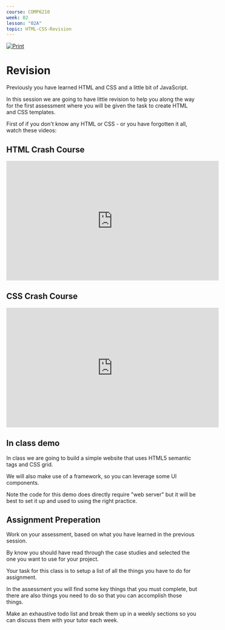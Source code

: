 ```yaml
---
course: COMP6210
week: 02
lesson: "02A"
topic: HTML-CSS-Revision
---
```


[![Print](https://img.shields.io/badge/DOWNLOAD_PDF-CLICK_HERE-green.svg)](https://github.com/ToiOhomaiBCS/COMP6210-Course-Material/raw/master/week02/session02/readme.pdf)

# Revision

Previously you have learned HTML and CSS and a little bit of JavaScript.

In this session we are going to have little revision to help you along the way for the first assessment where you will be given the task to create HTML and CSS templates.

First of if you don't know any HTML or CSS - or you have forgotten it all, watch these videos:

## HTML Crash Course

<iframe width="560" height="315" src="https://www.youtube.com/embed/UB1O30fR-EE" frameborder="0" allow="accelerometer; autoplay; encrypted-media; gyroscope; picture-in-picture" allowfullscreen></iframe>

## CSS Crash Course

<iframe width="560" height="315" src="https://www.youtube.com/embed/yfoY53QXEnI" frameborder="0" allow="accelerometer; autoplay; encrypted-media; gyroscope; picture-in-picture" allowfullscreen></iframe>

## In class demo

In class we are going to build a simple website that uses HTML5 semantic tags and CSS grid.

We will also make use of a framework, so you can leverage some UI components.

Note the code for this demo does directly require "web server" but it will be best to set it up and used to using the right practice.

## Assignment Preperation

Work on your assessment, based on what you have learned in the previous session.

By know you should have read through the case studies and selected the one you want to use for your project.

Your task for this class is to setup a list of all the things you have to do for assignment. 

In the assessment you will find some key things that you must complete, but there are also things you need to do so that you can accomplish those things.

Make an exhaustive todo list and break them up in a weekly sections so you can discuss them with your tutor each week.